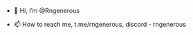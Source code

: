 - 👋 Hi, I’m @Rngenerous

- 📫 How to reach me, 
  t.me/rngenerous,
  discord - rngenerous 

<!---
Rngenerous/Rngenerous is a ✨ special ✨ repository because its `README.md` (this file) appears on your GitHub profile.
You can click the Preview link to take a look at your changes.
--->
